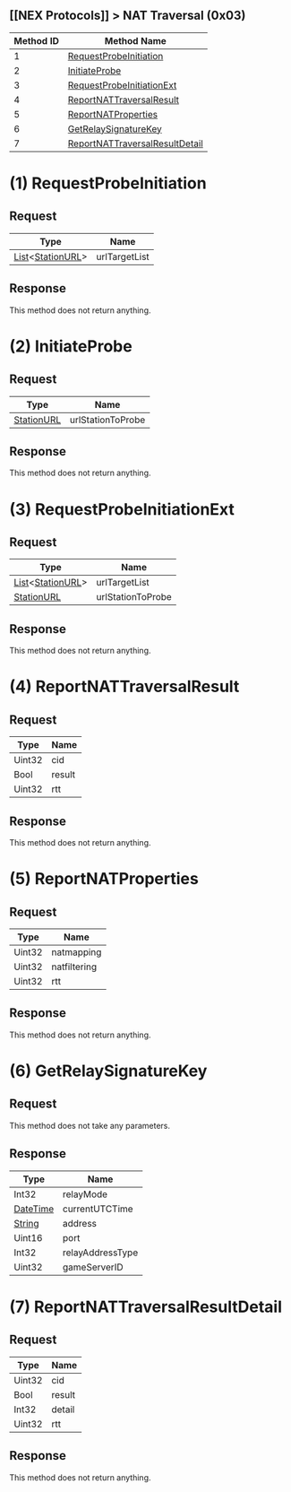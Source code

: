 [[NEX Protocols]] > NAT Traversal (0x03)
---

| Method ID | Method Name |
| --- | --- |
| 1 | [RequestProbeInitiation](#1-requestprobeinitiation) |
| 2 | [InitiateProbe](#2-initiateprobe) |
| 3 | [RequestProbeInitiationExt](#3-requestprobeinitiationext) |
| 4 | [ReportNATTraversalResult](#4-reportnattraversalresult) |
| 5 | [ReportNATProperties](#5-reportnatproperties) |
| 6 | [GetRelaySignatureKey](#6-getrelaysignaturekey) |
| 7 | [ReportNATTraversalResultDetail](#7-reportnattraversalresultdetail) |

# (1) RequestProbeInitiation
## Request
| Type | Name |
| --- | --- |
| [List]&lt;[StationURL]&gt; | urlTargetList |

## Response
This method does not return anything.

# (2) InitiateProbe
## Request
| Type | Name |
| --- | --- |
| [StationURL] | urlStationToProbe |

## Response
This method does not return anything.

# (3) RequestProbeInitiationExt
## Request
| Type | Name |
| --- | --- |
| [List]&lt;[StationURL]&gt; | urlTargetList  |
| [StationURL] | urlStationToProbe |

## Response
This method does not return anything.

# (4) ReportNATTraversalResult
## Request
| Type | Name |
| --- | --- |
| Uint32 | cid |
| Bool | result |
| Uint32 | rtt |

## Response
This method does not return anything.

# (5) ReportNATProperties
## Request
| Type | Name |
| --- | --- |
| Uint32 | natmapping |
| Uint32 | natfiltering |
| Uint32 | rtt |

## Response
This method does not return anything.

# (6) GetRelaySignatureKey
## Request
This method does not take any parameters.

## Response
| Type | Name |
| --- | --- |
| Int32 | relayMode |
| [DateTime] | currentUTCTime |
| [String] | address |
| Uint16 | port |
| Int32 | relayAddressType |
| Uint32 | gameServerID |

# (7) ReportNATTraversalResultDetail
## Request
| Type | Name |
| --- | --- |
| Uint32 | cid |
| Bool | result |
| Int32 | detail |
| Uint32 | rtt |

## Response
This method does not return anything.

[String]: NEX-Common-Types#string
[List]: NEX-Common-Types#list
[StationURL]: NEX-Common-Types#station-url
[DateTime]: NEX-Common-Types#date-time